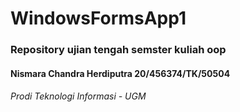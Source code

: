 # WindowsFormsApp1
### Repository ujian tengah semster kuliah oop
#### Nismara Chandra Herdiputra 20/456374/TK/50504
###### Prodi Teknologi Informasi - UGM
